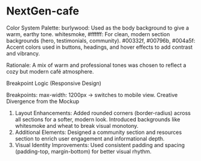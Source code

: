 # NextGen-cafe

Color System
Palette:
burlywood: Used as the body background to give a warm, earthy tone.
whitesmoke, #ffffff: For clean, modern section backgrounds (hero, testimonials, community).
#00332f, #00796b, #004a5f: Accent colors used in buttons, headings, and hover effects to add contrast and vibrancy.

Rationale:
A mix of warm and professional tones was chosen to reflect a cozy but modern café atmosphere.

Breakpoint Logic (Responsive Design)

Breakpoints:
max-width: 1200px → switches to mobile view.
Creative Divergence from the Mockup
1. Layout Enhancements:
Added rounded corners (border-radius) across all sections for a softer, modern look.
Introduced backgrounds like whitesmoke and wheat to break visual monotony.
2. Additional Elements:
Designed a community section and resources section to enrich user engagement and informational depth.
3. Visual Identity Improvements:
Used consistent padding and spacing (padding-top, margin-bottom) for better visual rhythm.

